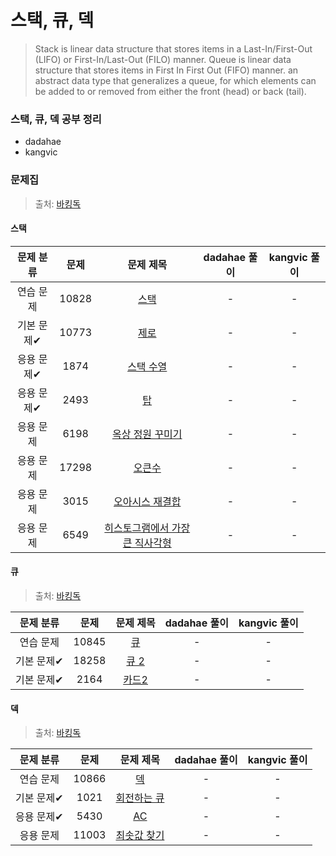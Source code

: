 # 스택, 큐, 덱
> Stack is linear data structure that stores items in a Last-In/First-Out (LIFO) or First-In/Last-Out (FILO) manner.
> Queue is linear data structure that stores items in First In First Out (FIFO) manner.
> an abstract data type that generalizes a queue, for which elements can be added to or removed from either the front (head) or back (tail).

### 스택, 큐, 덱 공부 정리
* dadahae
* kangvic

### 문제집
> 출처: [바킹독](https://github.com/encrypted-def/basic-algo-lecture/blob/master/workbook/0x05.md)

#### 스택
| 문제 분류 | 문제 | 문제 제목 | dadahae 풀이 | kangvic 풀이 |
| :--: | :--: | :--: | :--: | :--: |
| 연습 문제 | 10828 | [스택](https://www.acmicpc.net/problem/10828) | - | - |
| 기본 문제✔ | 10773 | [제로](https://www.acmicpc.net/problem/10773) | - | - |
| 응용 문제✔ | 1874 | [스택 수열](https://www.acmicpc.net/problem/1874) | - | - |
| 응용 문제✔ | 2493 | [탑](https://www.acmicpc.net/problem/2493) | - | - |
| 응용 문제 | 6198 | [옥상 정원 꾸미기](https://www.acmicpc.net/problem/6198) | - | - |
| 응용 문제 | 17298 | [오큰수](https://www.acmicpc.net/problem/17298) | - | - |
| 응용 문제 | 3015 | [오아시스 재결합](https://www.acmicpc.net/problem/3015) | - | - |
| 응용 문제 | 6549 | [히스토그램에서 가장 큰 직사각형](https://www.acmicpc.net/problem/6549) | - | - |

#### 큐
> 출처: [바킹독](https://github.com/encrypted-def/basic-algo-lecture/blob/master/workbook/0x06.md)

| 문제 분류 | 문제 | 문제 제목 | dadahae 풀이 | kangvic 풀이 |
| :--: | :--: | :--: | :--: | :--: |
| 연습 문제 | 10845 | [큐](https://www.acmicpc.net/problem/10845) | - | - |
| 기본 문제✔ | 18258 | [큐 2](https://www.acmicpc.net/problem/18258) | - | - |
| 기본 문제✔ | 2164 | [카드2](https://www.acmicpc.net/problem/2164) | - | - |

#### 덱
> 출처: [바킹독](https://github.com/encrypted-def/basic-algo-lecture/blob/master/workbook/0x07.md)

| 문제 분류 | 문제 | 문제 제목 | dadahae 풀이 | kangvic 풀이 |
| :--: | :--: | :--: | :--: | :--: |
| 연습 문제 | 10866 | [덱](https://www.acmicpc.net/problem/10866) | - | - |
| 기본 문제✔ | 1021 | [회전하는 큐](https://www.acmicpc.net/problem/1021) | - | - |
| 응용 문제✔ | 5430 | [AC](https://www.acmicpc.net/problem/5430) | - | - |
| 응용 문제 | 11003 | [최솟값 찾기](https://www.acmicpc.net/problem/11003) | - | - |
